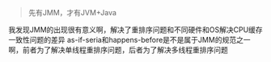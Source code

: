 > 先有JMM，才有JVM+Java




我发现JMM的出现很有意义啊，解决了重排序问题和不同硬件和OS解决CPU缓存一致性问题的差异
as-if-seria和happens-before是不是属于JMM的规范之一啊，前者为了解决单线程重排序问题，后者为了解决多线程重排序问题

